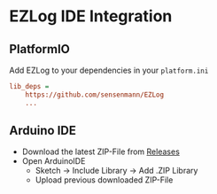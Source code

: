 # EZLog IDE Integration

## PlatformIO
Add EZLog to your dependencies in your `platform.ini`

```ini
lib_deps =
    https://github.com/sensenmann/EZLog
    ...
```

## Arduino IDE
- Download the latest ZIP-File from [Releases](https://github.com/sensenmann/EZLog/releases)
- Open ArduinoIDE
  - Sketch -> Include Library -> Add .ZIP Library
  - Upload previous downloaded ZIP-File

